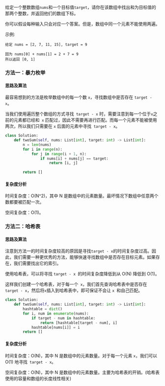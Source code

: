 给定一个整数数组`nums`和一个目标值`target`，请你在该数组中找出和为目标值的那两个整数，并返回他们的数组下标。

你可以假设每种输入只会对应一个答案。但是，数组中同一个元素不能使用两遍。

示例:
```
给定 nums = [2, 7, 11, 15], target = 9

因为 nums[0] + nums[1] = 2 + 7 = 9
所以返回 [0, 1]
```

### 方法一：暴力枚举

#### 思路及算法

最容易想到的方法是枚举数组中的每一个数 `x`，寻找数组中是否存在 `target - x`。

当我们使用遍历整个数组的方式寻找` target - x` 时，需要注意到每一个位于` x `之前的元素都已经和` x` 匹配过，因此不需要再进行匹配。而每一个元素不能被使用两次，所以我们只需要在 `x` 后面的元素中寻找` target - x`。

```python
class Solution:
    def twoSum(self, nums: List[int], target: int) -> List[int]:
        n = len(nums)
        for i in range(n):
            for j in range(i + 1, n):
                if nums[i] + nums[j] == target:
                    return [i, j]
        
        return []
```

#### 复杂度分析

时间复杂度：O(N^2)，其中 N 是数组中的元素数量。最坏情况下数组中任意两个数都要被匹配一次。

空间复杂度：O(1)。


### 方法二：哈希表

#### 思路及算法

注意到方法一的时间复杂度较高的原因是寻找` target - x `的时间复杂度过高。因此，我们需要一种更优秀的方法，能够快速寻找数组中是否存在目标元素。如果存在，我们需要找出它的索引。

使用哈希表，可以将寻找 `target - x `的时间复杂度降低到从 O(N) 降低到 O(1)。

这样我们创建一个哈希表，对于每一个` x`，我们首先查询哈希表中是否存在` target - x`，然后将` x `插入到哈希表中，即可保证不会让 `x `和自己匹配。

```python
class Solution:
    def twoSum(self, nums: List[int], target: int) -> List[int]:
        hashtable = dict()
        for i, num in enumerate(nums):
            if target - num in hashtable:
                return [hashtable[target - num], i]
            hashtable[nums[i]] = i
        return []
```

#### 复杂度分析

时间复杂度：O(N)，其中 N 是数组中的元素数量。对于每一个元素 `x`，我们可以 O(1) 地寻找` target - x`。

空间复杂度：O(N)，其中 N 是数组中的元素数量。主要为哈希表的开销。(哈希表使用的容量和数组的长度线性相关)


